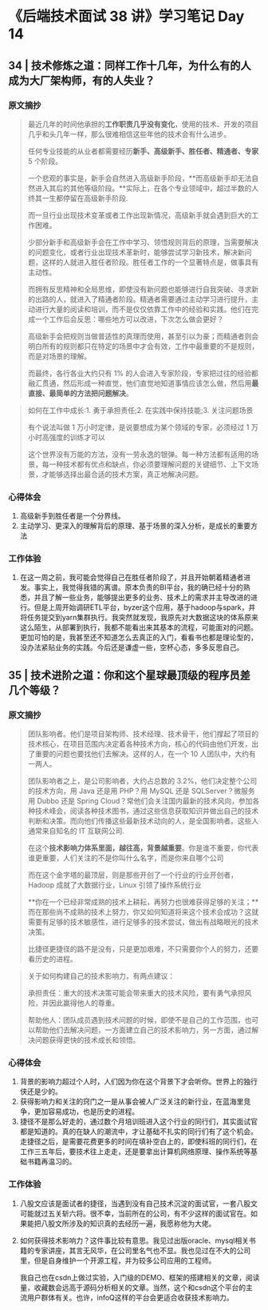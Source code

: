 # 《后端技术面试 38 讲》学习笔记 Day 14

## 34 | 技术修炼之道：同样工作十几年，为什么有的人成为大厂架构师，有的人失业？

### 原文摘抄

> 最近几年的时间他承担的**工作职责几乎没有变化**，使用的技术、开发的项目几乎和头几年一样，那么很难相信这些年他的技术会有什么进步。
>
> 任何专业技能的从业者都需要经历**新手、高级新手、胜任者、精通者、专家** 5 个阶段。
>
> 一个悲观的事实是，新手会自然进入高级新手阶段，**而高级新手却无法自然进入其后的其他等级阶段。**实际上，在各个专业领域中，超过半数的人终其一生都停留在高级新手阶段.
>
> 而一旦行业出现技术变革或者工作出现新情况，高级新手就会遇到巨大的工作困难。
>
> 少部分新手和高级新手会在工作中学习、领悟规则背后的原理，当需要解决的问题变化，或者行业出现技术革新时，能够尝试学习新技术，解决新问题，这样的人就进入胜任者阶段。胜任者工作的一个显著特点是，做事具有主动性。
>
> 而拥有反思精神和全局思维，即使没有新问题也能够进行自我突破、寻求新的出路的人，就进入了精通者阶段。精通者需要通过主动学习进行提升，主动进行大量的阅读和培训，而不是仅仅依靠工作中的经验和实践。他们在完成一个工作后会反思：哪些地方可以改进，下次怎么做会更好？
>
> 高级新手会把规则当做普适性的真理而使用，甚至引以为豪；而精通者则会明白所有的规则都只在特定的场景中才会有效，工作中最重要的不是规则，而是对场景的理解。
>
> 而最终，各行各业大约只有 1% 的人会进入专家阶段，专家把过往的经验都融汇贯通，然后形成一种直觉，他们直觉地知道事情应该怎么做，然后用**最直接、最简单的方法把问题解决**。

> 如何在工作中成长:1. 勇于承担责任;2. 在实践中保持技能;3. 关注问题场景
>
> 有个说法叫做 1 万小时定律，是说要想成为某个领域的专家，必须经过 1 万小时高强度的训练才可以
>
> 这个世界没有万能的方法，没有一劳永逸的银弹。每一种方法都有适用的场景，每一种技术都有优点和缺点，你必须要理解问题的关键细节、上下文场景，才能够选择出最合适的技术方案，真正地解决问题。

### 心得体会

1. 高级新手到胜任者是一个分界线。
2. 主动学习、更深入的理解背后的原理、基于场景的深入分析，是成长的重要方法

### 工作体验

1. 在这一周之前，我可能会觉得自己在胜任者阶段了，并且开始朝着精通者进发。事实上，我觉得我错的离谱。原本负责的BI平台，我的确已经十分的熟悉，并且了解一些业务，能够提出更多的业务、技术上的需求并主导改进的进行。但是上周开始调研ETL平台，byzer这个应用，基于hadoop与spark，并将任务提交到yarn集群执行。我突然就发现，我原先对大数据这块的体系原来这么陌生，从部署到执行，我都不能看出来其基本的流程，可能面对的问题。更加可怕的是，我甚至还不知道怎么去真正的入门，看看书也都是理论型的，没办法紧贴业务的实践。今后还是谦虚一些，空杯心态，多多反思自己。

## 35 | 技术进阶之道：你和这个星球最顶级的程序员差几个等级？

### 原文摘抄

> 团队影响者。他们是项目架构师、技术经理、技术骨干，他们撑起了项目的技术核心，在项目范围内决定着各种技术方向，核心的代码由他们开发，出了重要的问题也要找他们去解决。这样的人，在一个 10 人团队中，大约有一两人。
>
> 团队影响者之上，是公司影响者，大约占总数的 3.2%，他们决定整个公司的技术方向，用 Java 还是用 PHP？用 MySQL 还是 SQLServer？微服务用 Dubbo 还是 Spring Cloud？常他们会关注国内最新的技术风向，参加各种技术峰会，阅读各种技术图书，通过这些信息获取知识并做出自己的技术判断和决策。而向他们传播这些最新技术动向的人，是全国影响者。这些人通常来自知名的 IT 互联网公司.
>
> 在这个**技术影响力体系里面，越往高，背景越重要**。你是谁不重要，你代表谁更重要，人们关注的不是你叫什么名字，而是你来自哪个公司
>
> 而在这个金字塔的最顶层，则是那些开创了一个行业的行业开创者，Hadoop 成就了大数据行业，Linux 引领了操作系统行业
>
> **你在一个已经非常成熟的技术上耕耘，再努力也很难获得足够的关注；**而在那些尚不成熟的技术上努力，你又如何知道将来这个技术会成功？这就需要有足够的技术敏感性，进行足够多的技术尝试，做出有战略眼光的技术决策。
>
> 比捷径更捷径的路不是没有，只是更加艰难，不只需要你个人的努力，还要看历史的进程。

> 关于如何构建自己的技术影响力，有两点建议：
>
> 承担责任：重大的技术决策可能会带来重大的技术风险，要有勇气承担风险，并因此赢得他人的尊重。
>
> 帮助他人：团队成员遇到技术问题的时候，即使不是自己的工作范围，也可以帮助他们去解决问题，一方面建立自己的技术影响力，另一方面，通过解决问题获得更快的技术成长和领悟。

### 心得体会

1. 背景的影响力超过个人时，人们因为你在这个背景下才会听你。世界上的独行侠还是少的。
2. 获得影响力和关注的窍门之一是从事会被人广泛关注的新行业，在蓝海里竞争，更加容易成功，也是历史的进程。
3. 捷径不是那么好走的，通过数个月培训班进入这个行业的同行们，其实面试官都是知道的。真的在缺人的潮流中，才让基础不扎实的同行们有了这个机会。走捷径之后，是需要花费更多的时间在填补空白上的，即使科班的同行们，在工作三五年后，要技术往上走走，还是要拿出计算机网络原理、操作系统等基础书籍再温习的。

### 工作体验

1. 八股文应该是面试者的捷径，当遇到没有自己技术沉淀的面试官，一套八股文可能就过五关斩六将。很不幸，当前所在的公司，有不少这样的面试官在。如果能把八股文所涉及的知识真的去经历一遍，我愿称他为大佬。

2. 如何获得技术影响力？这件事比较有意思。我见过出版oracle、mysql相关书籍的专家讲座，其言无风华，在公司里名气也不显。我也见过在不大的公司里，但是自身维护一个开源工程，并为较多公司应用的工程师。

   我自己也在csdn上做过实验，入门级的DEMO、框架的搭建相关的文章，阅读量，收藏数会远高于源码分析相关的文章。当然，这个和csdn这个平台的主流用户群体有关。也许，infoQ这样的平台会更适合收获技术影响力。
